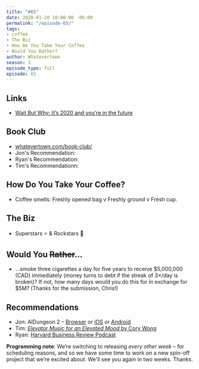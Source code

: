 ```yaml
---
title: "#65"
date: 2020-01-28 10:00:00 -06:00
permalink: "/episode-65/"
tags:
- coffee
- The Biz
- How Do You Take Your Coffee
- Would You Rather?
author: Whatevertown
season: 3
episode_type: full
episode: 65
---
```


## Links
- [Wait But Why: It’s 2020 and you’re in the future](https://waitbutwhy.com/2020/01/its-2020-and-youre-in-the-future.html)

## Book Club
- [whatevertown.com/book-club/](/book-club)
- Jon's Recommendation: 
- Ryan's Recommendation: 
- Tim's Recommendationn: 

## How Do You Take Your Coffee?
- Coffee smells:  Freshly opened bag v Freshly ground v Fresh cup.

## The Biz
- Superstars ⭐️ & Rockstars 🤘

## Would You ~~Rather~~…
- …smoke three cigarettes a day for five years to receive $5,000,000 (CAD) immediately (money turns to debt if the streak of 3×/day is broken)? If not, how many days would you do this for in exchange for $5M? (Thanks for the submission, Chris!)

## Recommendations
- Jon: AIDungeon 2 – [Browser](https://play.aidungeon.io/) or [iOS](https://apps.apple.com/us/app/ai-dungeon/id1491268416) or [Android](https://play.google.com/store/apps/details?id=com.aidungeon)
- Tim: [*Elevator Music for an Elevated Mood* by Cory Wong](https://open.spotify.com/album/1LL5VZdY7CBXScXB0oQ4tB?si=yPeTKryMRIeicDY7d_1kEg)
- Ryan: [Harvard Business Review Podcast](https://hbr.org/2018/01/podcast-ideacast)

**Programming note**: We’re switching to releasing _every other week_ – for scheduling reasons, and so we have some time to work on a new spin-off project that we’re excited about. We'll see you again in two weeks. Thanks.